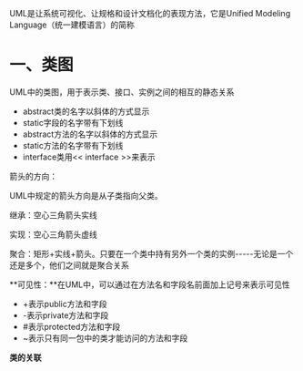 UML是让系统可视化、让规格和设计文档化的表现方法，它是Unified Modeling Language（统一建模语言）的简称

# 一、类图

UML中的类图，用于表示类、接口、实例之间的相互的静态关系

- abstract类的名字以斜体的方式显示
- static字段的名字带有下划线
- abstract方法的名字以斜体的方式显示
- static方法的名字带有下划线
- interface类用<< interface >>来表示

箭头的方向：

UML中规定的箭头方向是从子类指向父类。

继承：空心三角箭头实线

实现：空心三角箭头虚线

聚合：矩形+实线+箭头。只要在一个类中持有另外一个类的实例-----无论是一个还是多个，他们之间就是聚合关系

 **可见性：**在UML中，可以通过在方法名和字段名前面加上记号来表示可见性

- +表示public方法和字段
- -表示private方法和字段
- #表示protected方法和字段
- ~表示只有同一包中的类才能访问的方法和字段

**类的关联**